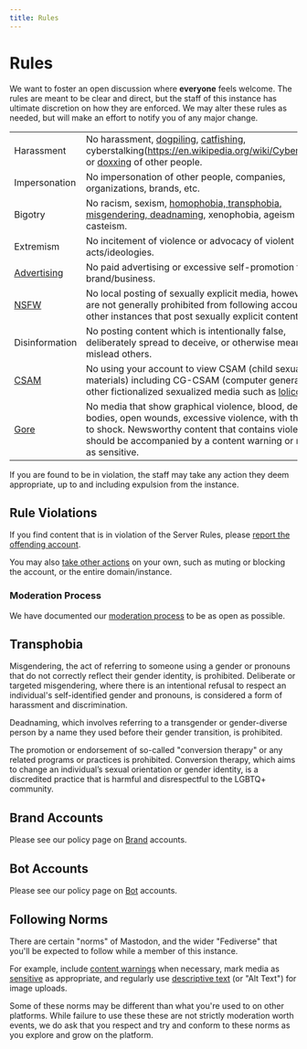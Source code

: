 ```yaml
---
title: Rules
---
```


# Rules

We want to foster an open discussion where **everyone** feels welcome.
The rules are meant to be clear and direct, but the staff of this instance has ultimate discretion on how they are enforced.
We may alter these rules as needed, but will make an effort to notify you of any major change.

|                            |                                                                          |
|----------------------------|--------------------------------------------------------------------------|
| Harassment                 | No harassment, [dogpiling](https://en.wikipedia.org/wiki/Dogpiling_(Internet)), [catfishing](https://en.wikipedia.org/wiki/Catfishing), cyberstalking(https://en.wikipedia.org/wiki/Cyberstalking) or [doxxing](https://en.wikipedia.org/wiki/Doxing) of other people. |
| Impersonation              | No impersonation of other people, companies, organizations, brands, etc. |
| Bigotry                    | No racism, sexism, [homophobia, transphobia, misgendering, deadnaming](/rules#transphobia), xenophobia, ageism or casteism. |
| Extremism                  | No incitement of violence or advocacy of violent acts/ideologies. |
| [Advertising](/rules/spam) | No paid advertising or excessive self-promotion for your brand/business. |
| [NSFW](/rules/nsfw)        | No local posting of sexually explicit media, however users are not generally prohibited from following accounts from other instances that post sexually explicit content. |
| Disinformation             | No posting content which is intentionally false, deliberately spread to deceive, or otherwise meant to mislead others. |
| [CSAM](/rules/nsfw#csam)   | No using your account to view CSAM (child sexual abuse materials) including CG-CSAM (computer generated) or other fictionalized sexualized media such as [lolicon](https://en.wikipedia.org/wiki/Lolicon). |
| [Gore](https://en.wikipedia.org/wiki/Graphic_violence) | No media that show graphical violence, blood, dead bodies, open wounds, excessive violence, with the intent to shock. Newsworthy content that contains violence should be accompanied by a content warning or marked as sensitive. |


If you are found to be in violation, the staff may take any action they deem appropriate, up to and including expulsion from the instance.

## Rule Violations

If you find content that is in violation of the Server Rules, please [report the offending account](https://docs.joinmastodon.org/user/moderating/#report).

You may also [take other actions](https://docs.joinmastodon.org/user/moderating/) on your own, such as muting or blocking the account, or the entire domain/instance.

### Moderation Process

We have documented our [moderation process](/rules/process) to be as open as possible.

## Transphobia

Misgendering, the act of referring to someone using a gender or pronouns that do not correctly reflect their gender identity, is prohibited.
Deliberate or targeted misgendering, where there is an intentional refusal to respect an individual's self-identified gender and pronouns, is considered a form of harassment and discrimination.

Deadnaming, which involves referring to a transgender or gender-diverse person by a name they used before their gender transition, is prohibited.

The promotion or endorsement of so-called "conversion therapy" or any related programs or practices is prohibited.
Conversion therapy, which aims to change an individual’s sexual orientation or gender identity, is a discredited practice that is harmful and disrespectful to the LGBTQ+ community.

## Brand Accounts

Please see our policy page on [Brand](/rules/brands) accounts.

## Bot Accounts

Please see our policy page on [Bot](/rules/bots) accounts.

## Following Norms

There are certain "norms" of Mastodon, and the wider "Fediverse" that you'll be expected to follow while a member of this instance.

For example, include [content warnings](https://docs.joinmastodon.org/user/posting/#cw) when necessary, mark media as [sensitive](https://docs.joinmastodon.org/user/posting/#cw) as appropriate, and regularly use [descriptive text](https://docs.joinmastodon.org/user/posting/#edit) (or "Alt Text") for image uploads.

Some of these norms may be different than what you're used to on other platforms.
While failure to use these these are not strictly moderation worth events, we do ask that you respect and try and conform to these norms as you explore and grow on the platform.
